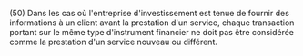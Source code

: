 (50) Dans les cas où l'entreprise d'investissement est tenue de fournir des informations à un client avant la prestation d'un service, chaque transaction portant sur le même type d'instrument financier ne doit pas être considérée comme la prestation d'un service nouveau ou différent.